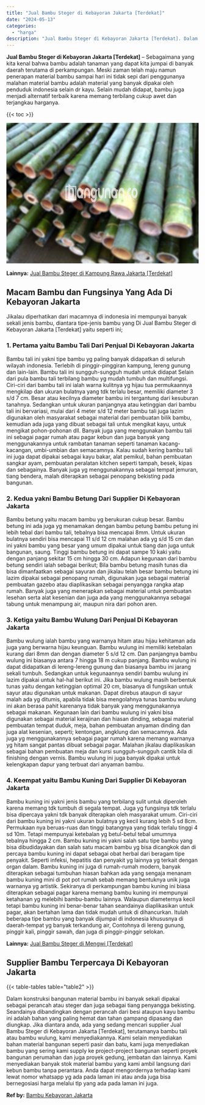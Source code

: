 ```yaml
---
title: "Jual Bambu Steger di Kebayoran Jakarta [Terdekat]"
date: "2024-05-13"
categories: 
  - "harga"
description: "Jual Bambu Steger di Kebayoran Jakarta [Terdekat]. Dalam konstruksi bangunan material bambu ini banyak sekali dipakai sebagai perancah atau steger dan juga s..."
---
```


**Jual Bambu Steger di Kebayoran Jakarta \[Terdekat\]** – Sebagaimana yang kita kenal bahwa bambu adalah tanaman yang dapat kita jumpai di banyak daerah terutama di perkampungan. Meski zaman telah maju namun penerapan material bambu sampai hari ini tidak sepi dari penggunanya malahan material bambu adalah material yang banyak dipakai oleh penduduk indonesia selain dr kayu. Selain mudah didapat, bambu juga menjadi alternatif terbaik karena memang terbilang cukup awet dan terjangkau harganya.

{{< toc >}}

![Jual Bambu Steger di Kebayoran Jakarta [Terdekat]](/images/jual-bambu-tali-15.png)

**Lainnya:** [Jual Bambu Steger di Kampung Rawa Jakarta \[Terdekat\]](https://bambu.bangunan.co/jual-bambu-steger-di-kampung-rawa-jakarta-terdekat/)

## Macam Bambu dan Fungsinya Yang Ada Di Kebayoran Jakarta

Jikalau diperhatikan dari macamnya di indonesia ini mempunyai banyak sekali jenis bambu, diantara tipe-jenis bambu yang Di Jual Bambu Steger di Kebayoran Jakarta \[Terdekat\] yaitu seperti ini;

### 1\. Pertama yaitu Bambu Tali Dari Penjual Di Kebayoran Jakarta

Bambu tali ini yakni tipe bambu yg paling banyak didapatkan di seluruh wilayah indonesia. Terlebih di pinggir-pinggiran kampung, lereng gunung dan lain-lain. Bambu tali ini sungguh-sungguh mudah untuk didapat Selain dari pula bambu tali terbilang bambu yg mudah tumbuh dan multifungsi. Ciri-ciri dari bambu tali ini ialah warna kulitnya yg hijau tua permukaannya mengkilap dan ukuran bulatnya yang tdk terlalu besar, memiliki diameter 3 s/d 7 cm. Besar atau kecilnya diameter bambu ini tergantung dari kesuburan tanahnya. Sedangkan untuk ukuran panjangnya atau ketinggian dari bambu tali ini bervariasi, mulai dari 4 meter s/d 12 meter bambu tali juga lazim digunakan oleh masyarakat sebagai material dari pembuatan bilik bambu, kemudian ada juga yang dibuat sebagai tali untuk mengikat kayu, untuk mengikat pohon-pohonan dll. Banyak juga yang menggunakan bambu tali ini sebagai pagar rumah atau pagar kebun dan juga banyak yang menggunakannya untuk rambatan tanaman seperti tanaman kacang-kacangan, umbi-umbian dan semacamnya. Kalau sudah kering bambu tali ini juga dapat dipakai sebagai kayu bakar, alat pemikul, bahan pembuatan sangkar ayam, pembuatan peralatan kitchen seperti tampah, besek, kipas dan sebagainya. Banyak juga yg menggunakannya sebagai tempat jemuran, tiang bendera, malah diterapkan sebagai penopang bekisting pada bangunan.

### 2\. Kedua yakni Bambu Betung Dari Supplier Di Kebayoran Jakarta

Bambu betung yaitu macam bambu yg berukuran cukup besar. Bambu betung ini ada juga yg menamakan dengan bambu petung bambu petung ini lebih tebal dari bambu tali, tebalnya bisa mencapai 8mm. Untuk ukuran bulatnya sendiri bisa mencapai 11 s/d 12 cm malahan ada yg s/d 15 cm dan ini yakni bambu yang besar yang umum dipakai untuk tiang dan juga untuk bangunan, saung. Tinggi bambu betung ini dapat sampe 10 kaki yaitu dengan panjang sekitar 15 cm hingga 30 cm. Adapun kegunaan dari bambu betung sendiri ialah sebagai berikut; Bila bambu betung masih tunas dia bisa dimanfaatkan sebagai sayuran dan jikalau telah besar bambu betung ini lazim dipakai sebagai penopang rumah, digunakan juga sebagai material pembuatan gazebo atau diaplikasikan sebagai penyangga rangka atap rumah. Banyak juga yang menerapkan sebagai material untuk pembuatan lesehan serta alat kesenian dan juga ada yang menggunakannya sebagai tabung untuk menampung air, maupun nira dari pohon aren.

### 3\. Ketiga yaitu Bambu Wulung Dari Penjual Di Kebayoran Jakarta

Bambu wulung ialah bambu yang warnanya hitam atau hijau kehitaman ada juga yang berwarna hijau keunguan. Bambu wulung ini memiliki ketebalan kurang dari 8mm dan dengan diameter 5 s/d 12 cm. Dan panjangnya bambu wulung ini biasanya antara 7 hingga 18 m cukup panjang. Bambu wulung ini dapat didapatkan di lereng-lereng gunung dan biasanya bambu ini jarang sekali tumbuh. Sedangkan untuk kegunaannya sendiri bambu wulung ini lazim dipakai untuk hal-hal berikut ini. Jika bambu wulung masih berbentuk tunas yaitu dengan ketinggian optimal 20 cm, biasanya di fungsikan untuk sayur atau digunakan untuk makanan. Dapat direbus ataupun di sayur malah ada yg ditumis, apabila tidak bisa mengolahnya tunas bambu wulung ini akan berasa pahit karenanya tidak banyak yang menggunakannya sebagai makanan. Kegunaan lain dari bambu wulung ini yakni bisa digunakan sebagai material kerajinan dan hiasan dinding, sebagai material pembuatan tempat duduk, meja, bahan pembuatan anyaman dinding dan juga alat kesenian, seperti; kentongan, angklung dan semacamnya. Ada juga yg menggunakannya sebagai pagar rumah karena memang warnanya yg hitam sangat pantas dibuat sebagai pagar. Malahan jikalau diaplikasikan sebagai bahan pembuatan meja dan kursi sungguh-sungguh cantik bila di finishing dengan vernis. Bambu wulung ini juga banyak dipakai untuk kelengkapan dapur yang terbuat dari anyaman bambu.

### 4\. Keempat yaitu Bambu Kuning Dari Supplier Di Kebayoran Jakarta

Bambu kuning ini yakni jenis bambu yang terbilang sulit untuk diperoleh karena memang tdk tumbuh di segala tempat. Juga yg fungsinya tdk terlalu bisa dipercaya yakni tdk banyak diterapkan oleh masyarakat umum. Ciri-ciri dari bambu kuning ini yakni ukuran bulatnya yg kecil kurang lebih 5 sd 8cm. Permukaan nya beruas-ruas dan tinggi batangnya yang tidak terlalu tinggi 4 sd 10m. Tetapi mempunyai ketebalan yg betul-betul tebal umumnya tebalnya hingga 2 cm. Bambu kuning ini yakni salah satu tipe bambu yang bisa dibudidayakan dan salah satu macam bambu yg bisa dicangkok dan di percaya bambu kuning ini dapat sebagai obat herbal dari beragam tipe penyakit. Seperti infeksi, hepatitis dan penyakit yg lainnya yg terkait dengan organ dalam. Bambu kuning ini juga di rumah-rumah modern, banyak diterapkan sebagai tumbuhan hiasan bahkan ada yang sengaja menanam bambu kuning mini di pot pot rumah sebab memang bentuknya unik juga warnanya yg artistik. Sekiranya di perkampungan bambu kuning ini biasa diterapkan sebagai pagar karena memang bambu kuning ini mempunyai ketahanan yg melebihi bambu-bambu lainnya. Walaupun diameternya kecil tetapi bambu kuning ini benar-benar tahan seandainya diaplikasikan untuk pagar, akan bertahan lama dan tidak mudah untuk di dihancurkan. Itulah beberapa tipe bambu yang banyak dijumpai di indonesia khususnya di daerah-tempat yg banyak terkandung air, Contohnya di lereng gunung, pinggir kali, pinggir sawah, dan juga di pinggir-pinggir selokan.

**Lainnya:** [Jual Bambu Steger di Mengwi \[Terdekat\]](https://bambu.bangunan.co/jual-bambu-steger-di-mengwi-terdekat/)

## Supplier Bambu Terpercaya Di Kebayoran Jakarta

{{< table-tables table="table2" >}}

Dalam konstruksi bangunan material bambu ini banyak sekali dipakai sebagai perancah atau steger dan juga sebagai tiang penyangga bekisting. Seandainya dibandingkan dengan perancah dari besi ataupun kayu bambu ini adalah bahan yang paling hemat dan tahan gampang dipasang dan diungkap. Jika diantara anda, ada yang sedang mencari supplier Jual Bambu Steger di Kebayoran Jakarta \[Terdekat\], terutamanya bambu tali atau bambu wulung, kami menyediakannya. Kami selain menyediakan bahan material bangunan seperti pasir dan batu, kami juga menyediakan bambu yang sering kami supply ke project-project bangunan seperti proyek bangunan perumahan dan juga proyek gedung, jembatan dan lainnya. Kami menyediakan banyak stok material bambu yang kami ambil langsung dari kebun bambu tanpa perantara. Anda dapat mengordernya terhadap kami lewat nomor whatsapp yg ada pada laman ini atau anda juga bisa bernegosiasi harga melalui tlp yang ada pada laman ini juga.

**Ref by:** [Bambu Kebayoran Jakarta](https://id.wikipedia.org/wiki/Bambu)
